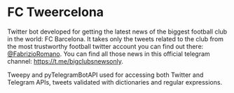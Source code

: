 # FC Tweercelona
Twitter bot developed for getting the latest news of the biggest football club in the world: FC Barcelona.
It takes only the tweets related to the club from the most trustworthy football twitter account you can find out there: [@FabrizioRomano](https://twitter.com/FabrizioRomano). You can find all those news in this official telegram channel: https://t.me/bigclubsnewsonly.

Tweepy and pyTelegramBotAPI used for accessing both Twitter and Telegram APIs, tweets validated with dictionaries and regular expressions. 
